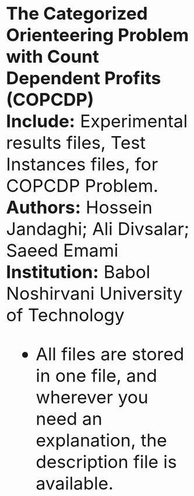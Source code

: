 <font size="17">

  <b>The Categorized Orienteering Problem with Count Dependent Profits (COPCDP)</b><br><font size="16">
  <b>Include:</b> Experimental results files, Test Instances files, for COPCDP Problem. <br>
  <b>Authors:</b> Hossein Jandaghi; Ali Divsalar; Saeed Emami <br>
  <b>Institution:</b> Babol Noshirvani University of Technology <br>
* All files are stored in one file, and wherever you need an explanation, the description file is available.

</font>


